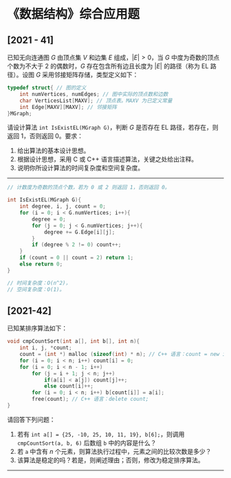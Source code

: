 # 《数据结构》综合应用题

## [2021 - 41]

已知无向连通图 $G$ 由顶点集 $V$ 和边集 $E$ 组成，$|E| > 0$，当 $G$ 中度为奇数的顶点个数为不大于 2 的偶数时，$G$ 存在包含所有边且长度为 $|E|$ 的路径（称为 EL 路径）。设图 $G$ 采用邻接矩阵存储，类型定义如下：

```cpp
typedef struct{ // 图的定义
    int numVertices, numEdges; // 图中实际的顶点数和边数
    char VerticesList[MAXV]; // 顶点表。MAXV 为已定义常量
    int Edge[MAXV][MAXV]; // 邻接矩阵
}MGraph;
```

请设计算法 `int IsExistEL(MGraph G)`，判断 $G$ 是否存在 EL 路径，若存在，则返回 1，否则返回 0。要求：

1. 给出算法的基本设计思想。
2. 根据设计思想，采用 C 或 C++ 语言描述算法，关键之处给出注释。
3. 说明你所设计算法的时间复杂度和空间复杂度。

---

```cpp
// 计数度为奇数的顶点个数，若为 0 或 2 则返回 1，否则返回 0。

int IsExistEL(MGraph G){
    int degree, i, j, count = 0;
    for (i = 0; i < G.numVertices; i++){
        degree = 0;
        for (j = 0; j < G.numVertices; j++){
            degree += G.Edge[i][j];
        }
        if (degree % 2 != 0) count++;
    }
    if (count = 0 || count = 2) return 1;
    else return 0;
}

// 时间复杂度：O(n^2)，
// 空间复杂度：O(1)。
```

## [2021-42]

已知某排序算法如下：

```c
void cmpCountSort(int a[], int b[], int n){
    int i, j, *count;
    count = (int *) malloc (sizeof(int) * n); // C++ 语言：count = new int[n];
    for (i = 0; i < n; i++) count[i] = 0;
    for (i = 0; i < n - 1; i++)
        for (j = i + 1; j < n; j++)
            if(a[i] < a[j]) count[j]++;
            else count[i]++;
        for (i = 0; i < n; i++) b[count[i]] = a[i];
        free(count); // C++ 语言：delete count;
}
```

请回答下列问题：

1. 若有 `int a[] = {25, -10, 25, 10, 11, 19}, b[6];`，则调用 `cmpCountSort(a, b, 6)` 后数组 `b` 中的内容是什么？
2. 若 `a` 中含有 $n$ 个元素，则算法执行过程中，元素之间的比较次数是多少？
3. 该算法是稳定的吗？若是，则阐述理由；否则，修改为稳定排序算法。

---

